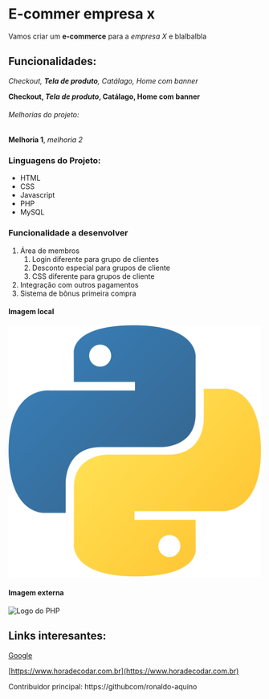 # E-commer empresa x

Vamos criar um **e-commerce** para a *empresa X* e blalbalbla

## Funcionalidades:

_Checkout, **Tela de produto**, Catálago, Home com banner_

**Checkout, _Tela de produto_, Catálago, Home com banner**

###### Melhorias do projeto:

__Melhoria 1__, _melhoria 2_

### Linguagens do Projeto:

* HTML
* CSS
* Javascript
* PHP
* MySQL

### Funcionalidade a desenvolver

1. Área de membros
    1. Login diferente para grupo de clientes
    2. Desconto especial para grupos de cliente
    3. CSS diferente para grupos de cliente
2. Integração com outros pagamentos
3. Sistema de bônus primeira compra

#### Imagem local

![Logo do Python](./img/python.png)

#### Imagem externa

![Logo do PHP](https://upload.wikimedia.org/wikipedia/commons/2/27/PHP-logo.svg)

## Links interesantes:

[Google](https://www.google.com.br)

[https://www.horadecodar.com.br](https://www.horadecodar.com.br)

Contribuidor principal: https://githubcom/ronaldo-aquino